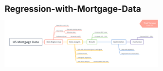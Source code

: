 # Regression-with-Mortgage-Data
![outline](https://github.com/helenyu18/Regression-with-Mortgage-Data/blob/master/US%20Mortgage%20Data.png)

